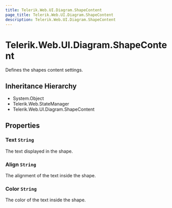 ```yaml
---
title: Telerik.Web.UI.Diagram.ShapeContent
page_title: Telerik.Web.UI.Diagram.ShapeContent
description: Telerik.Web.UI.Diagram.ShapeContent
---
```


# Telerik.Web.UI.Diagram.ShapeContent

Defines the shapes content settings.

## Inheritance Hierarchy

* System.Object
* Telerik.Web.StateManager
* Telerik.Web.UI.Diagram.ShapeContent

## Properties

###  Text `String`

The text displayed in the shape.

###  Align `String`

The alignment of the text inside the shape.

###  Color `String`

The color of the text inside the shape.

